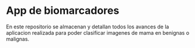 # App de biomarcadores
En este repositorio se almacenan y detallan todos los avances de la aplicacion realizada para poder clasificar imagenes de mama en benignas o malignas.
